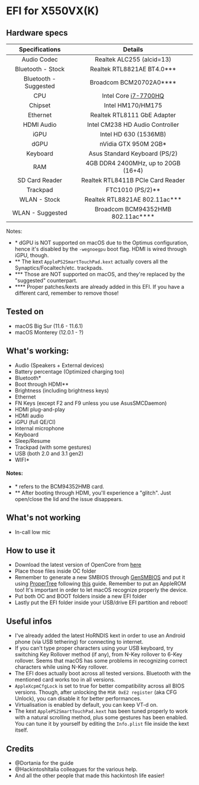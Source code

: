 # EFI for X550VX(K)

## Hardware specs

|    Specifications     |                           Details                            |
| :-------------------: | :----------------------------------------------------------: |
|      Audio Codec      |                  Realtek ALC255 (alcid=13)                   |
|   Bluetooth - Stock   |                  Realtek RTL8821AE BT4.0***                  |
| Bluetooth - Suggested |                   Broadcom BCM20702A0****                    |
|          CPU          | Intel Core [i7-7700HQ](https://ark.intel.com/content/www/it/it/ark/products/97185/intel-core-i7-7700hq-processor-6m-cache-up-to-3-80-ghz.html) |
|        Chipset        |                      Intel HM170/HM175                       |
|       Ethernet        |                 Realtek RTL8111 GbE Adapter                  |
|      HDMI Audio       |               Intel CM238 HD Audio Controller                |
|         iGPU          |                    Intel HD 630 (1536MB)                     |
|         dGPU          |                     nVidia GTX 950M 2GB*                     |
|       Keyboard        |                Asus Standard Keyboard (PS/2)                 |
|          RAM          |             4GB DDR4 2400MHz, up to 20GB (16+4)              |
|    SD Card Reader     |              Realtek RTL8411B PCIe Card Reader               |
|       Trackpad        |                       FTC1010 (PS/2)**                       |
|     WLAN - Stock      |                Realtek RTL8821AE 802.11ac***                 |
|   WLAN - Suggested    |              Broadcom BCM94352HMB 802.11ac****               |

Notes: 

- \* dGPU is NOT supported on macOS due to the Optimus configuration, hence it's disabled by the `-wegnoegpu` boot flag. HDMI is wired through iGPU, though.
- \** The kext `ApplePS2SmartTouchPad.kext` actually covers all the Synaptics/Focaltech/etc. trackpads.
- \*** Those are NOT supported on macOS, and they're replaced by the "suggested" counterpart.
- \**** Proper patches/kexts are already added in this EFI. If you have a different card, remember to remove those!

## Tested on

- macOS Big Sur (11.6 - 11.6.1)
- macOS Monterey (12.0.1 - ?)

## What's working:

- Audio (Speakers + External devices)
- Battery percentage (Optimized charging too)
- Bluetooth*
- Boot through HDMI**
- Brightness (including brightness keys)
- Ethernet
- FN Keys (except F2 and F9 unless you use AsusSMCDaemon)
- HDMI plug-and-play
- HDMI audio
- iGPU (full QE/CI)
- Internal microphone
- Keyboard
- Sleep/Resume
- Trackpad (with some gestures)
- USB (both 2.0 and 3.1 gen2)
- WIFI*

#### Notes: 

- \* refers to the BCM94352HMB card.
- \** After booting through HDMI, you'll experience a "glitch". Just open/close the lid and the issue disappears.

## What's not working

- In-call low mic

## How to use it

- Download the latest version of OpenCore from [here](https://github.com/acidanthera/OpenCorePkg/releases/latest)
- Place those files inside OC folder
- Remember to generate a new SMBIOS through [GenSMBIOS](https://github.com/corpnewt/GenSMBIOS) and put it using [ProperTree](https://github.com/corpnewt/ProperTree) following [this](https://dortania.github.io/OpenCore-Install-Guide/config-laptop.plist/kaby-lake.html#platforminfo) guide.
  Remember to put an AppleROM too! It's important in order to let macOS recognize properly the device.
- Put both OC and BOOT folders inside a new EFI folder
- Lastly put the EFI folder inside your USB/drive EFI partition and reboot!

## Useful infos

- I've already added the latest HoRNDIS kext in order to use an Android phone (via USB tethering) for connecting to internet.
- If you can't type proper characters using your USB keyboard, try switching Key Rollover method (if any), from N-Key rollover to 6-Key rollover. Seems that macOS has some problems in recognizing correct characters while using N-Key rollover.
- The EFI does actually boot across all tested versions. Bluetooth with the mentioned card works too in all versions.
- `AppleXcpmCfgLock` is set to true for better compatibility across all BIOS versions. Though, after unlocking the `MSR 0xE2 register` (aka CFG Unlock), you can disable it for better performances.
- Virtualisation is enabled by default, you can keep VT-d on.
- The kext `ApplePS2SmartTouchPad.kext` has been tuned properly to work with a natural scrolling method, plus some gestures has been enabled. You can tune it by yourself by editing the `Info.plist` file inside the kext itself.

## Credits

- @Dortania for the guide
- @HackintoshItalia colleagues for the various help.
- And all the other people that made this hackintosh life easier!
